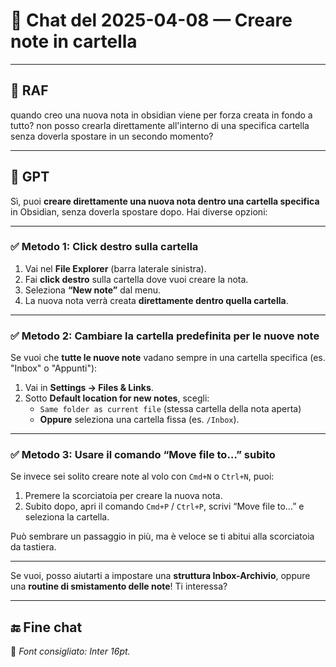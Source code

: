 # 📅 Chat del 2025-04-08 — Creare note in cartella

---

## 👤 **RAF**

quando creo una nuova nota in obsidian viene per forza creata in fondo a tutto? non posso crearla direttamente all'interno di una specifica cartella senza doverla spostare in un secondo momento?

---

## 🤖 **GPT**

Sì, puoi **creare direttamente una nuova nota dentro una cartella specifica** in Obsidian, senza doverla spostare dopo. Hai diverse opzioni:

---

### ✅ **Metodo 1: Click destro sulla cartella**
1. Vai nel **File Explorer** (barra laterale sinistra).
2. Fai **click destro** sulla cartella dove vuoi creare la nota.
3. Seleziona **“New note”** dal menu.
4. La nuova nota verrà creata **direttamente dentro quella cartella**.

---

### ✅ **Metodo 2: Cambiare la cartella predefinita per le nuove note**
Se vuoi che **tutte le nuove note** vadano sempre in una cartella specifica (es. "Inbox" o "Appunti"):

1. Vai in **Settings → Files & Links**.
2. Sotto **Default location for new notes**, scegli:
   - `Same folder as current file` (stessa cartella della nota aperta)
   - **Oppure** seleziona una cartella fissa (es. `/Inbox`).

---

### ✅ **Metodo 3: Usare il comando “Move file to…” subito**
Se invece sei solito creare note al volo con `Cmd+N` o `Ctrl+N`, puoi:
1. Premere la scorciatoia per creare la nuova nota.
2. Subito dopo, apri il comando `Cmd+P` / `Ctrl+P`, scrivi “Move file to…” e seleziona la cartella.

Può sembrare un passaggio in più, ma è veloce se ti abitui alla scorciatoia da tastiera.

---

Se vuoi, posso aiutarti a impostare una **struttura Inbox-Archivio**, oppure una **routine di smistamento delle note**! Ti interessa?

---

## 🔚 Fine chat

📌 *Font consigliato: Inter 16pt.*
